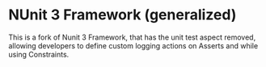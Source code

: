 # NUnit 3 Framework (generalized) #

This is a fork of Nunit 3 Framework, that has the unit test aspect removed, allowing developers to define custom logging actions on Asserts and while using Constraints.
